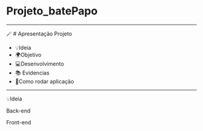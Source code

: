 # Projeto_batePapo

---------------------

🪄 # Apresentação Projeto

- 💡Ideia 
- 🌍Objetivo 
- 💻Desenvolvimento 
- 📚 Evidencias 
- 🔧Como rodar aplicação 

--------------

💡Ideia


Back-end

Front-end

